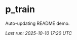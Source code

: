 # p_train

Auto-updating README demo.

<!--START_SECTION:status-->
_Last run: 2025-10-10 17:20 UTC_
<!--END_SECTION:status-->






























































































































































































































































































































































































































































































































































































































































































































































































































































































































































































































































































































